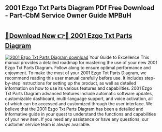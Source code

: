## 2001 Ezgo Txt Parts Diagram PDf Free Download - Part-CbM Service Owner Guide MPBuH

# <h2><a href="http://dfrpyjg.blite.top/?on=2001+Ezgo+Txt+Parts+Diagram">🔗Download New 👉🔴 2001 Ezgo Txt Parts Diagram</a></h2>

[![2001 Ezgo Txt Parts Diagram download](https://i.imgur.com/lujVjoI.png)](http://dfrpyjg.blite.top/?on=2001+Ezgo+Txt+Parts+Diagram)
Your Guide to Excellence This manual provides a detailed roadmap for mastering the use of your new 2001 Ezgo Txt Parts Diagram. Follow along to ensure optimal performance and enjoyment. To make the most of your 2001 Ezgo Txt Parts Diagram, we recommend reading this user manual carefully before use. It includes step-by-step instructions for setting up the product, as well as detailed information on how to use its various features and capabilities. 2001 Ezgo Txt Parts Diagram advanced features include automatic software updates, customizable dashboard, multi-language support, and voice activation, all of which can be accessed and customized through the user interface. We believe that the 2001 Ezgo Txt Parts Diagram has been a detailed and informative guide in your quest to understand the functions and capabilities of your new item. If you need any assistance or have any questions, our customer service team is always available.
